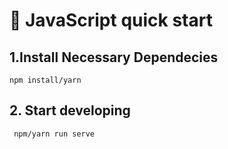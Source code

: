 # 🚀 JavaScript quick start
## 1.Install Necessary Dependecies
    npm install/yarn
## 2. Start developing
     npm/yarn run serve
